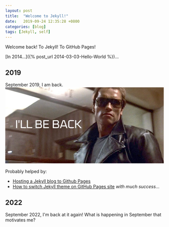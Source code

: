 ```yaml
---
layout: post
title:  "Welcome to Jekyll!"
date:   2019-09-24 12:35:28 +0800
categories: [blog]
tags: [Jekyll, self]
---
```

Welcome back! To Jekyll! To GitHub Pages!

[In 2014...]({% post_url 2014-03-03-Hello-World %})...

## 2019
September 2019, I am back.
![I'll be back!](/assets/Ill-be-back-940x450.jpg)


Probably helped by:
  * [Hosting a Jekyll blog to Github Pages](https://diegosc.com/jekyll-github-pages)
  * [How to switch Jekyll theme on GitHub Pages site](<http://www.natalyakosenko.com/2017-12-23-how-to-switch-jekyll-theme-on-github-pages-site>) *with much success...*

## 2022
September 2022, I'm back at it again! What is happening in September that motivates me?
